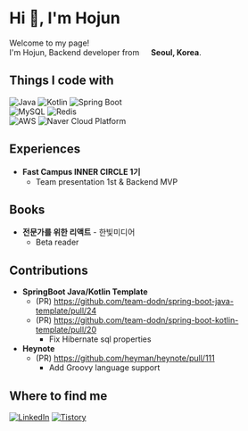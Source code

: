 # Hi 👋, I'm Hojun

Welcome to my page!  
I'm Hojun, Backend developer from <img src="https://cdn-icons-png.flaticon.com/128/197/197582.png" width="13"/> **Seoul, Korea**.

## Things I code with
![Java](https://img.shields.io/badge/Java-FF7900?logo=OpenJDK&logoColor=white)
![Kotlin](https://img.shields.io/badge/Kotlin-7F52FF?logo=Kotlin&logoColor=white)
![Spring Boot](https://img.shields.io/badge/Spring%20Boot-6DB33F?logo=springboot&logoColor=white)  
![MySQL](https://img.shields.io/badge/MySQL-4479A1?logo=MySQL&logoColor=white)
![Redis](https://img.shields.io/badge/Redis-FF4438?logo=Redis&logoColor=white)  
![AWS](https://img.shields.io/badge/AWS-FF9900?logo=Amazon&logoColor=white)
![Naver Cloud Platform](https://img.shields.io/badge/Naver%20Cloud%20Platform-03C75A?logo=naver&logoColor=white)

## Experiences
- **Fast Campus INNER CIRCLE 1기**
  - Team presentation 1st & Backend MVP

## Books
- **전문가를 위한 리액트** - 한빛미디어
  - Beta reader

## Contributions
- **SpringBoot Java/Kotlin Template**
    - (PR) https://github.com/team-dodn/spring-boot-java-template/pull/24
    - (PR) https://github.com/team-dodn/spring-boot-kotlin-template/pull/20
        - Fix Hibernate sql properties
- **Heynote**
    - (PR) https://github.com/heyman/heynote/pull/111
        - Add Groovy language support

## Where to find me
[![LinkedIn](https://img.shields.io/badge/LinkedIn-0A66C2?style=for-the-badge&logo=LinkedIn&logoColor=white)](https://www.linkedin.com/in/%ED%98%B8%EC%A4%80-%EC%9D%B4-57005b2a5/)
[![Tistory](https://img.shields.io/badge/Tistory-FF6C37?style=for-the-badge&logo=Tistory&logoColor=white)](https://hojun-dev.tistory.com)